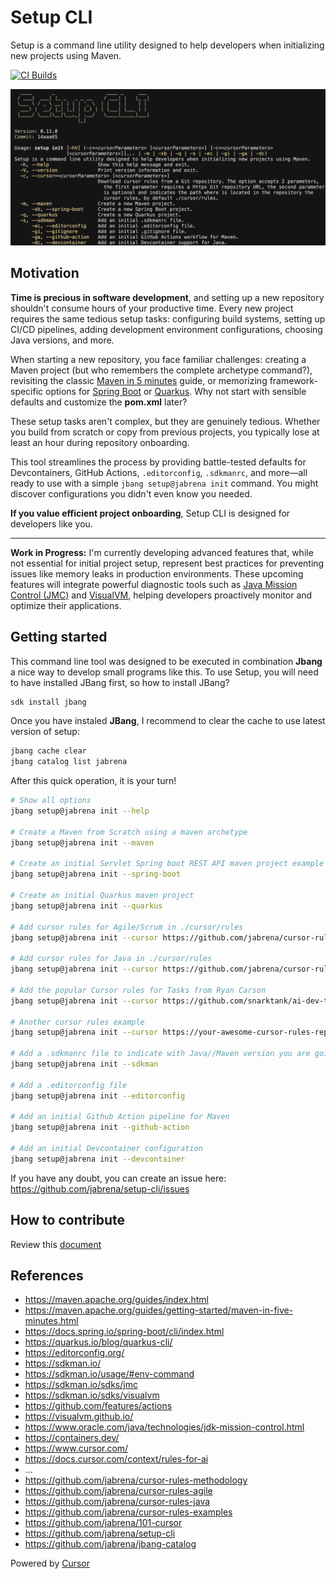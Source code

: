 # Setup CLI

Setup is a command line utility designed to help developers when initializing new projects using Maven.

[![CI Builds](https://github.com/jabrena/setup-cli/actions/workflows/maven.yaml/badge.svg)](https://github.com/jabrena/setup-cli/actions/workflows/maven.yaml)

![](./docs/setup-cli-screenshot.png)

## Motivation

**Time is precious in software development**, and setting up a new repository shouldn't consume hours of your productive time. Every new project requires the same tedious setup tasks: configuring build systems, setting up CI/CD pipelines, adding development environment configurations, choosing Java versions, and more.

When starting a new repository, you face familiar challenges: creating a Maven project (but who remembers the complete archetype command?), revisiting the classic [Maven in 5 minutes](https://maven.apache.org/guides/getting-started/maven-in-five-minutes.html) guide, or memorizing framework-specific options for [Spring Boot](https://docs.spring.io/spring-boot/cli/index.html) or [Quarkus](https://quarkus.io/blog/quarkus-cli/). Why not start with sensible defaults and customize the **pom.xml** later?

These setup tasks aren't complex, but they are genuinely tedious. Whether you build from scratch or copy from previous projects, you typically lose at least an hour during repository onboarding.

This tool streamlines the process by providing battle-tested defaults for Devcontainers, GitHub Actions, `.editorconfig`, `.sdkmanrc`, and more—all ready to use with a simple `jbang setup@jabrena init` command. You might discover configurations you didn't even know you needed.

**If you value efficient project onboarding**, Setup CLI is designed for developers like you.

---

**Work in Progress:** I'm currently developing advanced features that, while not essential for initial project setup, represent best practices for preventing issues like memory leaks in production environments. These upcoming features will integrate powerful diagnostic tools such as [Java Mission Control (JMC)](https://www.oracle.com/java/technologies/jdk-mission-control.html) and [VisualVM](https://visualvm.github.io/), helping developers proactively monitor and optimize their applications.

## Getting started

This command line tool was designed to be executed in combination **Jbang** a nice way to develop small programs like this. To use Setup, you will need to have installed JBang first, so how to install JBang?

```bash
sdk install jbang
```

Once you have instaled **JBang**, I recommend to clear the cache to use latest version of setup:

```bash
jbang cache clear
jbang catalog list jabrena
```

After this quick operation, it is your turn!

```bash
# Show all options
jbang setup@jabrena init --help

# Create a Maven from Scratch using a maven archetype
jbang setup@jabrena init --maven

# Create an initial Servlet Spring boot REST API maven project example
jbang setup@jabrena init --spring-boot

# Create an initial Quarkus maven project
jbang setup@jabrena init --quarkus

# Add cursor rules for Agile/Scrum in ./cursor/rules
jbang setup@jabrena init --cursor https://github.com/jabrena/cursor-rules-agile

# Add cursor rules for Java in ./cursor/rules
jbang setup@jabrena init --cursor https://github.com/jabrena/cursor-rules-java

# Add the popular Cursor rules for Tasks from Ryan Carson
jbang setup@jabrena init --cursor https://github.com/snarktank/ai-dev-tasks .

# Another cursor rules example
jbang setup@jabrena init --cursor https://your-awesome-cursor-rules-repository ./cursor/rules

# Add a .sdkmanrc file to indicate with Java//Maven version you are going to use
jbang setup@jabrena init --sdkman

# Add a .editorconfig file
jbang setup@jabrena init --editorconfig

# Add an initial Github Action pipeline for Maven
jbang setup@jabrena init --github-action

# Add an initial Devcontainer configuration
jbang setup@jabrena init --devcontainer
```

If you have any doubt, you can create an issue here: https://github.com/jabrena/setup-cli/issues

## How to contribute

Review this [document](./README-DEV.md)

## References

- https://maven.apache.org/guides/index.html
- https://maven.apache.org/guides/getting-started/maven-in-five-minutes.html
- https://docs.spring.io/spring-boot/cli/index.html
- https://quarkus.io/blog/quarkus-cli/
- https://editorconfig.org/
- https://sdkman.io/
- https://sdkman.io/usage/#env-command
- https://sdkman.io/sdks/jmc
- https://sdkman.io/sdks/visualvm
- https://github.com/features/actions
- https://visualvm.github.io/
- https://www.oracle.com/java/technologies/jdk-mission-control.html
- https://containers.dev/
- https://www.cursor.com/
- https://docs.cursor.com/context/rules-for-ai
- ...
- https://github.com/jabrena/cursor-rules-methodology
- https://github.com/jabrena/cursor-rules-agile
- https://github.com/jabrena/cursor-rules-java
- https://github.com/jabrena/cursor-rules-examples
- https://github.com/jabrena/101-cursor
- https://github.com/jabrena/setup-cli
- https://github.com/jabrena/jbang-catalog

Powered by [Cursor](https://www.cursor.com/)

